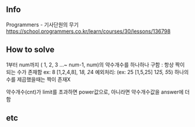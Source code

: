 ## Info
Programmers - 기사단원의 무기 https://school.programmers.co.kr/learn/courses/30/lessons/136798

## How to solve
1부터 num까지 ( 1, 2, 3 ...~ num-1, num)의 약수개수를 하나하나 구함 :
항상 짝이 되는 수가 존재함 ex: 8 [1,2,4,8], 1*8, 2*4
예외처리: (ex: 25 [1,5,25] 1*25, 5*5) 하나의 수를 제곱했을때는 짝이 존재X

약수개수(cnt)가 limit를 초과하면 power값으로, 아니라면 약수개수값을 answer에 더함

## etc